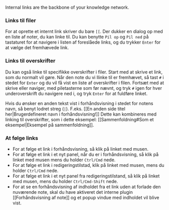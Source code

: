 Internal links are the backbone of your knowledge network.

### Links til filer

For at oprette et internt link skriver du bare `[[`. Der dukker en dialog op med en liste af noter, du kan linke til. Du kan benytte `Pil op` og `Pil ned` på tastaturet for at navigere i listen af foreslåede links, og du trykker `Enter` for at vælge det fremhævede link.

### Links til overskrifter

Du kan også linke til specifikke overskrifter i filer. Start med at skrive et link, som du normalt vil gøre. Når den note du vi llinke til er fremhævet, så tast `#` i stedet for `Enter` og du vil få vist en liste af overskrifter i filen. Fortsæt med at skrive eller naviger, med piletasterne som før nævnt, og tryk `#` igen for hver underoverskrift du navigere ned i, og tryk `Enter` for at fuldføre linket.

Hvis du ønsker en anden tekst vist i forhåndsvisning i stedet for notens navn, så benyt lodret streg (`|`). F.eks. [[En anden side titel her|Brugerdefineret navn i forhåndsvisning!]] Dette kan kombineres med linking til overskrifter, som i dette eksempel: [[Sammenfoldning#Som et eksempel|Eksempel på sammenfoldning]].

### At følge links
- For at følge et link i forhåndsvisning, så klik på linket med musen.
- For at følge et link i et nyt panel, når du er i forhåndsvisning, så klik på linket med musen mens du holder `Ctrl/Cmd` nede.
- For at følge et link i redigeringstilstad, klik på linket med musen, mens du holder `Ctrl/Cmd` nede.
- For at følge et link i et nyt panel fra redigeringstilstand, så klik på linket med musen, mens du holder `Ctrl/Cmd-Shift` nede.
- For at se en forhåndsvisning af indholdet fra et link uden at forlade den nuværende note, skal du have aktiveret det interne plugin [[Forhåndsvisning af note]] og et popup vindue med indholdet vil blive vist.
